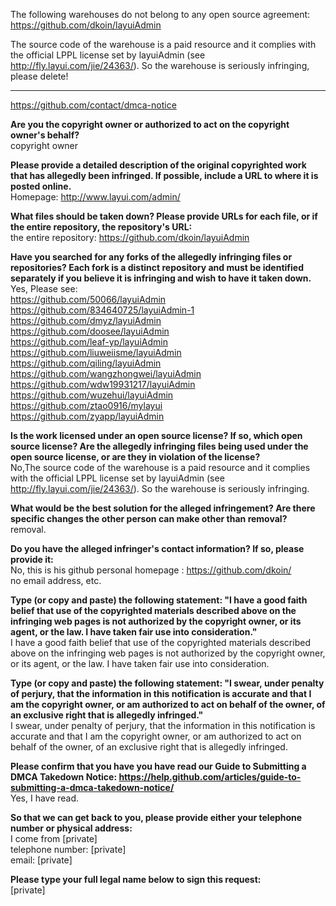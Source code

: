 The following warehouses do not belong to any open source agreement:  
https://github.com/dkoin/layuiAdmin

The source code of the warehouse is a paid resource and it complies with the official LPPL license set by layuiAdmin (see http://fly.layui.com/jie/24363/). So the warehouse is seriously infringing, please delete!

---
https://github.com/contact/dmca-notice

**Are you the copyright owner or authorized to act on the copyright owner's behalf?**  
copyright owner

**Please provide a detailed description of the original copyrighted work that has allegedly been infringed. If possible, include a URL to where it is posted online.**  
Homepage: http://www.layui.com/admin/

**What files should be taken down? Please provide URLs for each file, or if the entire repository, the repository's URL:**  
the entire repository: https://github.com/dkoin/layuiAdmin

**Have you searched for any forks of the allegedly infringing files or repositories? Each fork is a distinct repository and must be identified separately if you believe it is infringing and wish to have it taken down.**  
Yes, Please see:  
https://github.com/50066/layuiAdmin  
https://github.com/834640725/layuiAdmin-1  
https://github.com/dmyz/layuiAdmin  
https://github.com/doosee/layuiAdmin  
https://github.com/leaf-yp/layuiAdmin  
https://github.com/liuweiisme/layuiAdmin  
https://github.com/qiling/layuiAdmin  
https://github.com/wangzhongwei/layuiAdmin  
https://github.com/wdw19931217/layuiAdmin  
https://github.com/wuzehui/layuiAdmin  
https://github.com/ztao0916/mylayui  
https://github.com/zyapp/layuiAdmin  

**Is the work licensed under an open source license? If so, which open source license? Are the allegedly infringing files being used under the open source license, or are they in violation of the license?**  
No,The source code of the warehouse is a paid resource and it complies with the official LPPL license set by layuiAdmin (see http://fly.layui.com/jie/24363/). So the warehouse is seriously infringing.

**What would be the best solution for the alleged infringement? Are there specific changes the other person can make other than removal?**  
removal.

**Do you have the alleged infringer's contact information? If so, please provide it:**  
No, this is his github personal homepage : https://github.com/dkoin/  
no email address, etc.

**Type (or copy and paste) the following statement: "I have a good faith belief that use of the copyrighted materials described above on the infringing web pages is not authorized by the copyright owner, or its agent, or the law. I have taken fair use into consideration."**  
I have a good faith belief that use of the copyrighted materials described above on the infringing web pages is not authorized by the copyright owner, or its agent, or the law. I have taken fair use into consideration.

**Type (or copy and paste) the following statement: "I swear, under penalty of perjury, that the information in this notification is accurate and that I am the copyright owner, or am authorized to act on behalf of the owner, of an exclusive right that is allegedly infringed."**  
I swear, under penalty of perjury, that the information in this notification is accurate and that I am the copyright owner, or am authorized to act on behalf of the owner, of an exclusive right that is allegedly infringed.

**Please confirm that you have you have read our Guide to Submitting a DMCA Takedown Notice: https://help.github.com/articles/guide-to-submitting-a-dmca-takedown-notice/**  
Yes, I have read.

**So that we can get back to you, please provide either your telephone number or physical address:**  
I come from [private]  
telephone number: [private]  
email: [private]

**Please type your full legal name below to sign this request:**  
[private]
